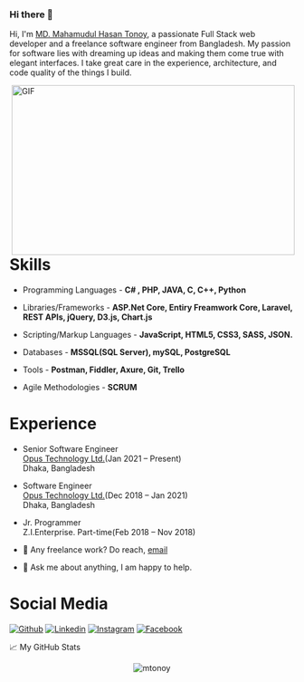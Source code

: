 ### Hi there 👋

Hi, I'm [MD. Mahamudul Hasan Tonoy](https://mtonoy.github.io/tonoy/), a passionate Full Stack web developer and a freelance software engineer from Bangladesh. My passion for software lies with dreaming up ideas and making them come true with elegant interfaces. I take great care in the experience, architecture, and code quality of the things I build.

  <img align="right" alt="GIF" src="https://github.com/abhisheknaiidu/abhisheknaiidu/blob/master/code.gif?raw=true" width="500" height="300" />
  
  # Skills #

- Programming Languages - **C# , PHP, JAVA, C, C++, Python**

- Libraries/Frameworks - **ASP.Net Core, Entiry Freamwork Core, Laravel, REST APIs, jQuery, D3.js, Chart.js**

- Scripting/Markup Languages - **JavaScript, HTML5, CSS3, SASS, JSON.**

- Databases - **MSSQL(SQL Server), mySQL, PostgreSQL** 

- Tools - **Postman, Fiddler, Axure, Git, Trello**

- Agile Methodologies - **SCRUM**
  
# Experience #
- Senior Software Engineer<br>
    [Opus Technology Ltd.](https://opus-bd.com/)(Jan 2021 – Present)<br>
    Dhaka, Bangladesh
    
- Software Engineer<br>
    [Opus Technology Ltd.](https://opus-bd.com/)(Dec 2018 – Jan 2021)<br>
    Dhaka, Bangladesh
    
- Jr. Programmer<br>
    Z.I.Enterprise.
    Part-time(Feb 2018 – Nov 2018)
    
- 💼 Any freelance work? Do reach, [email](mailto:tonoy300@gmail.com)
- 💬 Ask me about anything, I am happy to help.

# Social Media #

[![Github](https://img.shields.io/badge/GitHub-100000?style=for-the-badge&logo=github&logoColor=white)](https://github.com/Mtonoy)
[![Linkedin](https://img.shields.io/badge/LinkedIn-0077B5?style=for-the-badge&logo=linkedin&logoColor=white)](https://www.linkedin.com/in/Mtonoy/)
[![Instagram](https://img.shields.io/badge/Instagram-E4405F?style=for-the-badge&logo=instagram&logoColor=white)](https://www.instagram.com/m_tonoy300/)
[![Facebook](https://img.shields.io/badge/Facebook-1877F2?style=for-the-badge&logo=facebook&logoColor=white)](https://www.facebook.com/mahamudul.hasantonoy)


📈 My GitHub Stats

<p align="center"> <img src="https://github-readme-stats.vercel.app/api?username=mtonoy&show_icons=true&theme=gotham" alt="mtonoy" />
  

